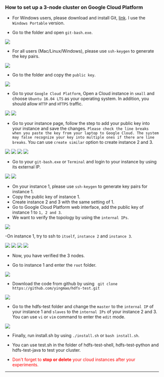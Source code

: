 ### How to set up a 3-node cluster on Google Cloud Platform 

- For Windows users, please download and install Git, [link](https://git-scm.com/downloads). I use the `Windows Portable` version.

- Go to the folder and open `git-bash.exe`.

![](pics/3.png)

- For all users (Mac/Linux/Windows), please use `ssh-keygen` to generate the key pairs.   

![](pics/1.png)

- Go to the folder and copy the `public key`.

![](pics/2.png)

- Go to your `Google Cloud Platform`, Open a Cloud instance in `small` and choose `Ubuntu 16.04 LTS` as your operating system. In addition, you should allow `HTTP` and `HTTPS` traffic.


![](pics/4.png)
![](pics/5.png)


- Go to your instance page, follow the step to add your public key into your instance and save the changes. `Please check the line breaks when you paste the key from your laptop to Google Cloud. The system may false recognize your key into multiple ones if there are line breaks`. You can use `create similar` option to create instance 2 and 3.

![](pics/6.png)
![](pics/7.png)
![](pics/8.png)
![](pics/9.png)

- Go to your `git-bash.exe` or `Terminal` and login to your instance by using its external IP. 

![](pics/10.png)
![](pics/11.png)

- On your instance 1, please use `ssh-keygen` to generate key pairs for instance 1. 
- Copy the public key of instance 1.
- Create instance 2 and 3 with the same setting of 1. 
- Go to Google Cloud Platform web interface, add the public key of instance 1 to `1, 2 and 3`.
- We want to verify the topology by using the `internal IPs`.

![](pics/12.png)

-On instance 1, try to ssh to `itself`, `instance 2` and `instance 3`. 

![](pics/13.png)
![](pics/14.png)
![](pics/15.png)
![](pics/16.png)

- Now, you have verified the 3 nodes. 

- Go to instance 1 and enter the `root` folder. 

![](pics/17.png)

- Download the code from github by using ` git clone https://github.com/yingmao/hdfs-test.git`
 
![](pics/18.png)



- Go to the hdfs-test folder and change the `master` to the `internal IP` of your instance 1 and `slaves` to the `internal IPs` of your instance 2 and 3. You can use `vi` or `vim` command to enter the `edit` mode.

![](pics/19.png)

- Finally, run install.sh by using `./install.sh` or `bash install.sh`.

- You can use test.sh in the folder of hdfs-test-shell, hdfs-test-python and hdfs-test-java to test your cluster. 

- <span style="color:red">Don't forget to **stop or delete** your cloud instances after your experiments.</span>

---